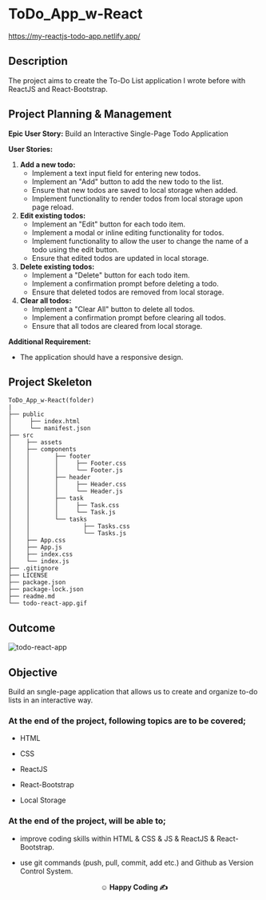 # ToDo_App_w-React

https://my-reactjs-todo-app.netlify.app/

## Description

The project aims to create the To-Do List application I wrote before with ReactJS and React-Bootstrap.

## Project Planning & Management

**Epic User Story:** Build an Interactive Single-Page Todo Application

**User Stories:**

1. **Add a new todo:**
   - Implement a text input field for entering new todos.
   - Implement an "Add" button to add the new todo to the list.
   - Ensure that new todos are saved to local storage when added.
   - Implement functionality to render todos from local storage upon page reload.
2. **Edit existing todos:**
   - Implement an "Edit" button for each todo item.
   - Implement a modal or inline editing functionality for todos.
   - Implement functionality to allow the user to change the name of a todo using the edit button.
   - Ensure that edited todos are updated in local storage.
3. **Delete existing todos:**
   - Implement a "Delete" button for each todo item.
   - Implement a confirmation prompt before deleting a todo.
   - Ensure that deleted todos are removed from local storage.
4. **Clear all todos:**
   - Implement a "Clear All" button to delete all todos.
   - Implement a confirmation prompt before clearing all todos.
   - Ensure that all todos are cleared from local storage.

**Additional Requirement:**

- The application should have a responsive design.

## Project Skeleton

```
ToDo_App_w-React(folder)
|
├── public
│     ├── index.html
│     └── manifest.json
├── src
│    ├── assets
│    ├── components
│    │       ├── footer
│    │       │     ├── Footer.css
│    │       │     └── Footer.js
│    │       ├── header
│    │       │     ├── Header.css
│    │       │     └── Header.js
│    │       ├── task
│    │       │     ├── Task.css
│    │       │     └── Task.js
│    │       └── tasks
│    │               ├── Tasks.css
│    │               └── Tasks.js
│    ├── App.css
│    ├── App.js
│    ├── index.css
│    └── index.js
├── .gitignore
├── LICENSE
├── package.json
├── package-lock.json
├── readme.md
└── todo-react-app.gif
```

## Outcome

![todo-react-app](https://github.com/omrfrkcpr/ToDo_App_w-React/assets/77440899/f5ea89b9-eea2-482e-a55a-43811f186bce)

## Objective

Build an sıngle-page application that allows us to create and organize to-do lists in an interactive way.

### At the end of the project, following topics are to be covered;

- HTML

- CSS

- ReactJS

- React-Bootstrap

- Local Storage

### At the end of the project, will be able to;

- improve coding skills within HTML & CSS & JS & ReactJS & React-Bootstrap.

- use git commands (push, pull, commit, add etc.) and Github as Version Control System.

**<p align="center">&#9786; Happy Coding &#9997;</p>**
